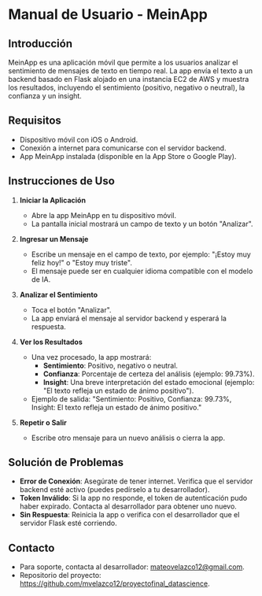 # Manual de Usuario - MeinApp

## Introducción
MeinApp es una aplicación móvil que permite a los usuarios analizar el sentimiento de mensajes de texto en tiempo real. La app envía el texto a un backend basado en Flask alojado en una instancia EC2 de AWS y muestra los resultados, incluyendo el sentimiento (positivo, negativo o neutral), la confianza y un insight.

## Requisitos
- Dispositivo móvil con iOS o Android.
- Conexión a internet para comunicarse con el servidor backend.
- App MeinApp instalada (disponible en la App Store o Google Play).

## Instrucciones de Uso
1. **Iniciar la Aplicación**
   - Abre la app MeinApp en tu dispositivo móvil.
   - La pantalla inicial mostrará un campo de texto y un botón "Analizar".

2. **Ingresar un Mensaje**
   - Escribe un mensaje en el campo de texto, por ejemplo: "¡Estoy muy feliz hoy!" o "Estoy muy triste".
   - El mensaje puede ser en cualquier idioma compatible con el modelo de IA.

3. **Analizar el Sentimiento**
   - Toca el botón "Analizar".
   - La app enviará el mensaje al servidor backend y esperará la respuesta.

4. **Ver los Resultados**
   - Una vez procesado, la app mostrará:
     - **Sentimiento**: Positivo, negativo o neutral.
     - **Confianza**: Porcentaje de certeza del análisis (ejemplo: 99.73%).
     - **Insight**: Una breve interpretación del estado emocional (ejemplo: "El texto refleja un estado de ánimo positivo").
   - Ejemplo de salida: "Sentimiento: Positivo, Confianza: 99.73%, Insight: El texto refleja un estado de ánimo positivo."

5. **Repetir o Salir**
   - Escribe otro mensaje para un nuevo análisis o cierra la app.

## Solución de Problemas
- **Error de Conexión**: Asegúrate de tener internet. Verifica que el servidor backend esté activo (puedes pedírselo a tu desarrollador).
- **Token Inválido**: Si la app no responde, el token de autenticación pudo haber expirado. Contacta al desarrollador para obtener uno nuevo.
- **Sin Respuesta**: Reinicia la app o verifica con el desarrollador que el servidor Flask esté corriendo.

## Contacto
- Para soporte, contacta al desarrollador: mateovelazco12@gmail.com.
- Repositorio del proyecto: https://github.com/mvelazco12/proyectofinal_datascience.
